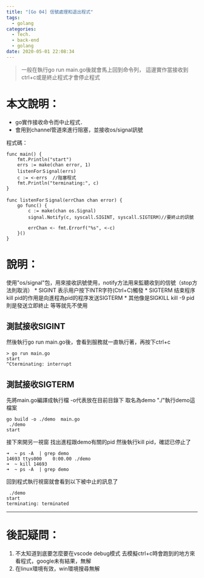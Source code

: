 ```yaml
---
title: "[Go 04] 信號處理和退出程式"
tags:
  - golang
categories:
  - Tech.
  - back-end
  - golang
date: 2020-05-01 22:08:34
---
```


> 一般在執行go run main.go後就會馬上回到命令列，
這邊實作當接收到ctrl+c或是終止程式才會停止程式

# 本文說明：
- go實作接收命令而中止程式．
- 會用到channel管道來進行阻塞，並接收os/signal訊號

<!--more-->




程式碼：

```
func main() {
	fmt.Println("start")
	errs := make(chan error, 1)
	listenForＳignal(errs)
	c := <-errs  //阻塞程式
	fmt.Println("terminating:", c)
}

func listenForＳignal(errChan chan error) {
	go func() {
		c := make(chan os.Signal)
		signal.Notify(c, syscall.SIGINT, syscall.SIGTERM)//要終止的訊號

		errChan <- fmt.Errorf("%s", <-c)
	}()
}

```

# 說明：
使用"os/signal"包，用來接收訊號使用，notify方法用来監聽收到的信號（stop方法則取消）
    * SIGINT	表示用户按下INTR字符(Ctrl+C)觸發
    * SIGTERM	结束程序 kill pid的作用是向進程為pid的程序发送SIGTERM
    * 其他像是SIGKILL   kill -9 pid則是發送立即終止 等等就先不使用



## 測試接收SIGINT

然後執行go run main.go後，會看到服務就一直執行著，再按下ctrl+c

```
> go run main.go
start
^Cterminating: interrupt
```

## 測試接收SIGTERM
先將main.go編譯成執行檔 -o代表放在目前目錄下 取名為demo
"./"執行demo這檔案
```
go build -o ./demo  main.go
 ./demo 
start
```

接下來開另一視窗 找出進程跟demo有關的pid 然後執行kill pid，確認已停止了
```
➜  ~ ps -A  | grep demo     
14693 ttys000    0:00.00 ./demo
➜  ~ kill 14693
➜  ~ ps -A  | grep demo
```

回到程式執行視窗就會看到以下被中止的訊息了

```
 ./demo
start
terminating: terminated
```

------------


# 後記疑問：
1. 不太知道到底要怎麼要在vscode debug模式
去模擬ctrl+c時會跑到的地方來看程式，google未有結果，無解
2. 在linux環境有效，win環境搜尋無解

